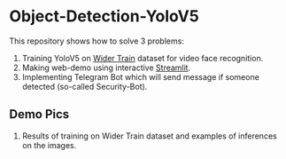 # Object-Detection-YoloV5
This repository shows how to solve 3 problems:  
1. Training YoloV5 on <a href="http://shuoyang1213.me/WIDERFACE/">Wider Train</a> dataset for video face recognition.
2. Making web-demo using interactive <a href="[http://shuoyang1213.me/WIDERFACE/](https://streamlit.io)https://streamlit.io">Streamlit</a>.
3. Implementing Telegram Bot which will send message if someone detected (so-called Security-Bot).
## Demo Pics
1. Results of training on Wider Train dataset and examples of inferences on the images.
